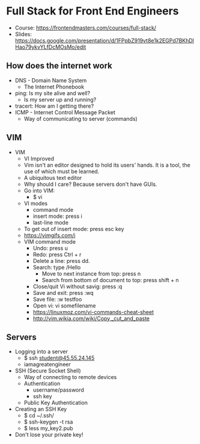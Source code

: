 # Full Stack for Front End Engineers

* Course: <https://frontendmasters.com/courses/full-stack/>
* Slides: <https://docs.google.com/presentation/d/1FPpbZ919vt8e1k2EGPd7BKhDlHao79ykvYLfDcMOsMo/edit>

## How does the internet work

* DNS - Domain Name System
  * The Internet Phonebook
* ping: Is my site alive and well?
  * Is my server up and running?
* tracert: How am I getting there?
* ICMP - Internet Control Message Packet
  * Way of communicating to server (commands)

## VIM

* VIM
  * VI Improved
  * Vim isn't an editor designed to hold its users' hands. It is a tool, the use of which must be learned.
  * A ubiquitous text editor
  * Why should I care? Because servers don't have GUIs.
  * Go into VIM:
    * $ vi
  * VI modes
    * command mode
    * insert mode: press i
    * last-line mode
  * To get out of insert mode: press esc key
  * <https://vimgifs.com/i>
  * VIM command mode
    * Undo: press u
    * Redo: press Ctrl + r
    * Delete a line: press dd.
    * Search: type /Hello
      * Move to next instance from top: press n
      * Search from bottom of document to top: press shift + n
    * Close/quit Vi without savig: press :q
    * Save and exit: press :wq
    * Save file: :w testfoo
    * Open vi: vi somefilename
    * <https://linuxmoz.com/vi-commands-cheat-sheet>
    * <http://vim.wikia.com/wiki/Copy,_cut_and_paste>

## Servers

* Logging into a server
  * $ ssh student@45.55.24.145
  * iamagreatengineer
* SSH (Secure Socket Shell)
  * Way of connecting to remote devices
  * Authentication
    * username/password
    * ssh key
  * Public Key Authentication
* Creating an SSH Key
  * $ cd ~/.ssh/
  * $ ssh-keygen -t rsa
  * $ less my_key2.pub
* Don't lose your private key!
